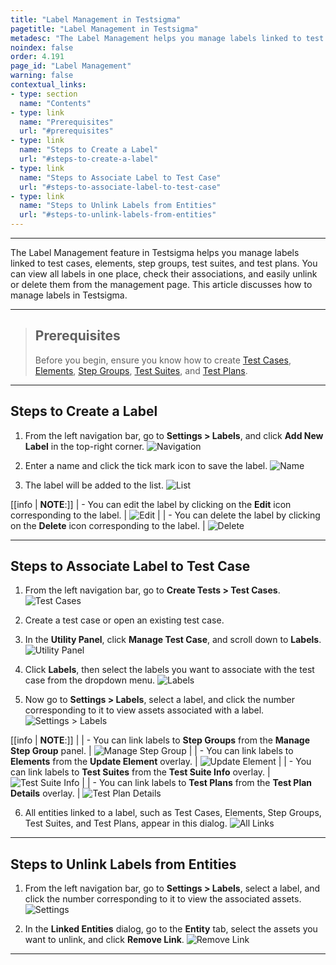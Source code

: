 ```yaml
---
title: "Label Management in Testsigma"
pagetitle: "Label Management in Testsigma"
metadesc: "The Label Management helps you manage labels linked to test cases, elements, step groups, test suites, and test plans | Label Management in Testsigma Application"
noindex: false
order: 4.191
page_id: "Label Management"
warning: false
contextual_links:
- type: section
  name: "Contents"
- type: link
  name: "Prerequisites"
  url: "#prerequisites"
- type: link
  name: "Steps to Create a Label"
  url: "#steps-to-create-a-label"
- type: link
  name: "Steps to Associate Label to Test Case"
  url: "#steps-to-associate-label-to-test-case"
- type: link
  name: "Steps to Unlink Labels from Entities"
  url: "#steps-to-unlink-labels-from-entities"
---
```


---

The Label Management feature in Testsigma helps you manage labels linked to test cases, elements, step groups, test suites, and test plans. You can view all labels in one place, check their associations, and easily unlink or delete them from the management page. This article discusses how to manage labels in Testsigma.


---


> ## **Prerequisites**
> 
> Before you begin, ensure you know how to create [Test Cases](https://testsigma.com/docs/test-cases/manage/add-edit-delete/), [Elements](https://testsigma.com/docs/elements/overview/), [Step Groups](https://testsigma.com/docs/test-cases/step-types/step-group/), [Test Suites](https://testsigma.com/docs/test-management/test-suites/overview/), and [Test Plans](https://testsigma.com/docs/test-management/test-plans/overview/).

---

## **Steps to Create a Label**

1. From the left navigation bar, go to **Settings > Labels**, and click **Add New Label** in the top-right corner.
   ![Navigation](https://s3.amazonaws.com/static-docs.testsigma.com/new_images/projects/applications/Label_Management.png)

2. Enter a name and click the tick mark icon to save the label.
   ![Name](https://s3.amazonaws.com/static-docs.testsigma.com/new_images/projects/applications/New_Label_Name.png)

3. The label will be added to the list.
   ![List](https://s3.amazonaws.com/static-docs.testsigma.com/new_images/projects/applications/New_Label_Added.png)

[[info | **NOTE**:]]
| - You can edit the label by clicking on the **Edit** icon corresponding to the label. 
|   ![Edit](https://s3.amazonaws.com/static-docs.testsigma.com/new_images/projects/applications/Edit_Label_Icon.png)
| 
| - You can delete the label by clicking on the **Delete** icon corresponding to the label.
|   ![Delete](https://s3.amazonaws.com/static-docs.testsigma.com/new_images/projects/applications/Delete_Label_Icon.png)

---

## **Steps to Associate Label to Test Case**

1. From the left navigation bar, go to **Create Tests > Test Cases**.
   ![Test Cases](https://s3.amazonaws.com/static-docs.testsigma.com/new_images/projects/applications/Test_Cases_Labels.png)

2. Create a test case or open an existing test case.

3. In the **Utility Panel**, click **Manage Test Case**, and scroll down to **Labels**.
   ![Utility Panel](https://s3.amazonaws.com/static-docs.testsigma.com/new_images/projects/applications/Utility_Panel_Labels.png)

4. Click **Labels**, then select the labels you want to associate with the test case from the dropdown menu.
   ![Labels](https://s3.amazonaws.com/static-docs.testsigma.com/new_images/projects/applications/Labels_Select.png)

5. Now go to **Settings > Labels**, select a label, and click the number corresponding to it to view assets associated with a label. 
   ![Settings > Labels](https://s3.amazonaws.com/static-docs.testsigma.com/new_images/projects/applications/Linked_Number_Labels.png)


[[info | **NOTE**:]]
|
| - You can link labels to **Step Groups** from the **Manage Step Group** panel.
|   ![Manage Step Group](https://s3.amazonaws.com/static-docs.testsigma.com/new_images/projects/applications/Step_Group_Labels.png)
| 
| - You can link labels to **Elements** from the **Update Element** overlay.
|   ![Update Element](https://s3.amazonaws.com/static-docs.testsigma.com/new_images/projects/applications/Element_Details_Labels.png)
| 
| - You can link labels to **Test Suites** from the **Test Suite Info** overlay.
|   ![Test Suite Info](https://s3.amazonaws.com/static-docs.testsigma.com/new_images/projects/applications/Test_Suite_Labels.png)
| 
| - You can link labels to **Test Plans** from the **Test Plan Details** overlay.
|   ![Test Plan Details](https://s3.amazonaws.com/static-docs.testsigma.com/new_images/projects/applications/Test_Plan_Labels.png)

6. All entities linked to a label, such as Test Cases, Elements, Step Groups, Test Suites, and Test Plans, appear in this dialog.
   ![All Links](https://s3.amazonaws.com/static-docs.testsigma.com/new_images/projects/applications/Labels_Linked_Entities.png)

---

## **Steps to Unlink Labels from Entities**

1. From the left navigation bar, go to **Settings > Labels**, select a label, and click the number corresponding to it to view the associated assets.
   ![Settings](https://s3.amazonaws.com/static-docs.testsigma.com/new_images/projects/applications/Linked_Entities_Number.png)

2. In the **Linked Entities** dialog, go to the **Entity** tab, select the assets you want to unlink, and click **Remove Link**.
   ![Remove Link](https://s3.amazonaws.com/static-docs.testsigma.com/new_images/projects/applications/Remove_Link_Labels.png)

---